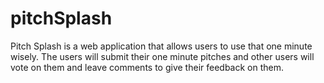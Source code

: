 # pitchSplash
Pitch Splash is a web application that allows users to use that one minute wisely. The users will submit their one minute pitches and other users will vote on them and leave comments to give their feedback on them.
